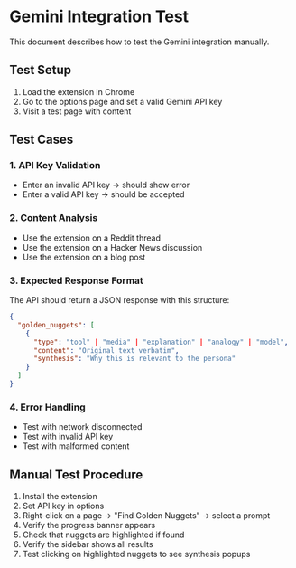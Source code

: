 # Gemini Integration Test

This document describes how to test the Gemini integration manually.

## Test Setup

1. Load the extension in Chrome
2. Go to the options page and set a valid Gemini API key
3. Visit a test page with content

## Test Cases

### 1. API Key Validation
- Enter an invalid API key → should show error
- Enter a valid API key → should be accepted

### 2. Content Analysis
- Use the extension on a Reddit thread
- Use the extension on a Hacker News discussion
- Use the extension on a blog post

### 3. Expected Response Format
The API should return a JSON response with this structure:
```json
{
  "golden_nuggets": [
    {
      "type": "tool" | "media" | "explanation" | "analogy" | "model",
      "content": "Original text verbatim",
      "synthesis": "Why this is relevant to the persona"
    }
  ]
}
```

### 4. Error Handling
- Test with network disconnected
- Test with invalid API key
- Test with malformed content

## Manual Test Procedure

1. Install the extension
2. Set API key in options
3. Right-click on a page → "Find Golden Nuggets" → select a prompt
4. Verify the progress banner appears
5. Check that nuggets are highlighted if found
6. Verify the sidebar shows all results
7. Test clicking on highlighted nuggets to see synthesis popups